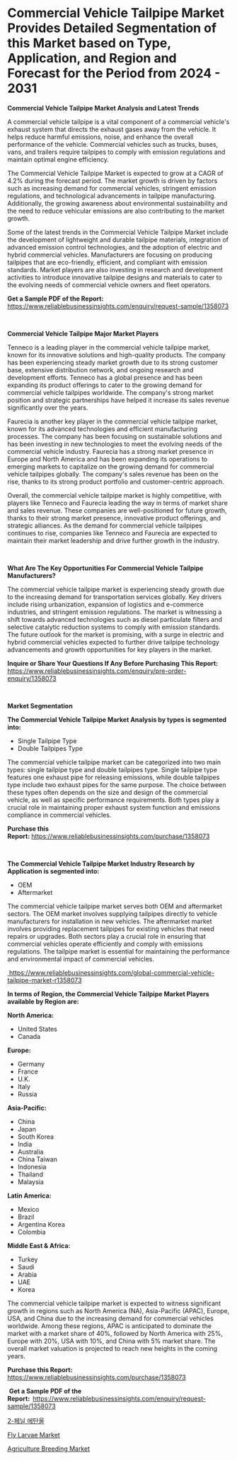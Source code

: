 <p><h1>Commercial Vehicle Tailpipe Market Provides Detailed Segmentation of this Market based on Type, Application, and Region and Forecast for the Period from 2024 - 2031</h1></p><p><strong>Commercial Vehicle Tailpipe Market Analysis and Latest Trends</strong></p>
<p><p>A commercial vehicle tailpipe is a vital component of a commercial vehicle's exhaust system that directs the exhaust gases away from the vehicle. It helps reduce harmful emissions, noise, and enhance the overall performance of the vehicle. Commercial vehicles such as trucks, buses, vans, and trailers require tailpipes to comply with emission regulations and maintain optimal engine efficiency.</p><p>The Commercial Vehicle Tailpipe Market is expected to grow at a CAGR of 4.2% during the forecast period. The market growth is driven by factors such as increasing demand for commercial vehicles, stringent emission regulations, and technological advancements in tailpipe manufacturing. Additionally, the growing awareness about environmental sustainability and the need to reduce vehicular emissions are also contributing to the market growth.</p><p>Some of the latest trends in the Commercial Vehicle Tailpipe Market include the development of lightweight and durable tailpipe materials, integration of advanced emission control technologies, and the adoption of electric and hybrid commercial vehicles. Manufacturers are focusing on producing tailpipes that are eco-friendly, efficient, and compliant with emission standards. Market players are also investing in research and development activities to introduce innovative tailpipe designs and materials to cater to the evolving needs of commercial vehicle owners and fleet operators.</p></p>
<p><strong>Get a Sample PDF of the Report:&nbsp;</strong> <a href="https://www.reliablebusinessinsights.com/enquiry/request-sample/1358073">https://www.reliablebusinessinsights.com/enquiry/request-sample/1358073</a></p>
<p>&nbsp;</p>
<p><strong>Commercial Vehicle Tailpipe Major Market Players</strong></p>
<p><p>Tenneco is a leading player in the commercial vehicle tailpipe market, known for its innovative solutions and high-quality products. The company has been experiencing steady market growth due to its strong customer base, extensive distribution network, and ongoing research and development efforts. Tenneco has a global presence and has been expanding its product offerings to cater to the growing demand for commercial vehicle tailpipes worldwide. The company's strong market position and strategic partnerships have helped it increase its sales revenue significantly over the years.</p><p>Faurecia is another key player in the commercial vehicle tailpipe market, known for its advanced technologies and efficient manufacturing processes. The company has been focusing on sustainable solutions and has been investing in new technologies to meet the evolving needs of the commercial vehicle industry. Faurecia has a strong market presence in Europe and North America and has been expanding its operations to emerging markets to capitalize on the growing demand for commercial vehicle tailpipes globally. The company's sales revenue has been on the rise, thanks to its strong product portfolio and customer-centric approach.</p><p>Overall, the commercial vehicle tailpipe market is highly competitive, with players like Tenneco and Faurecia leading the way in terms of market share and sales revenue. These companies are well-positioned for future growth, thanks to their strong market presence, innovative product offerings, and strategic alliances. As the demand for commercial vehicle tailpipes continues to rise, companies like Tenneco and Faurecia are expected to maintain their market leadership and drive further growth in the industry.</p></p>
<p>&nbsp;</p>
<p><strong>What Are The Key Opportunities For Commercial Vehicle Tailpipe Manufacturers?</strong></p>
<p><p>The commercial vehicle tailpipe market is experiencing steady growth due to the increasing demand for transportation services globally. Key drivers include rising urbanization, expansion of logistics and e-commerce industries, and stringent emission regulations. The market is witnessing a shift towards advanced technologies such as diesel particulate filters and selective catalytic reduction systems to comply with emission standards. The future outlook for the market is promising, with a surge in electric and hybrid commercial vehicles expected to further drive tailpipe technology advancements and growth opportunities for key players in the market.</p></p>
<p><strong>Inquire or Share Your Questions If Any Before Purchasing This Report:</strong> <a href="https://www.reliablebusinessinsights.com/enquiry/pre-order-enquiry/1358073">https://www.reliablebusinessinsights.com/enquiry/pre-order-enquiry/1358073</a></p>
<p>&nbsp;</p>
<p><strong>Market Segmentation</strong></p>
<p><strong>The Commercial Vehicle Tailpipe Market Analysis by types is segmented into:</strong></p>
<p><ul><li>Single Tailpipe Type</li><li>Double Tailpipes Type</li></ul></p>
<p><p>The commercial vehicle tailpipe market can be categorized into two main types: single tailpipe type and double tailpipes type. Single tailpipe type features one exhaust pipe for releasing emissions, while double tailpipes type include two exhaust pipes for the same purpose. The choice between these types often depends on the size and design of the commercial vehicle, as well as specific performance requirements. Both types play a crucial role in maintaining proper exhaust system function and emissions compliance in commercial vehicles.</p></p>
<p><strong>Purchase this Report:&nbsp;</strong><a href="https://www.reliablebusinessinsights.com/purchase/1358073">https://www.reliablebusinessinsights.com/purchase/1358073</a></p>
<p>&nbsp;</p>
<p><strong>The Commercial Vehicle Tailpipe Market Industry Research by Application is segmented into:</strong></p>
<p><ul><li>OEM</li><li>Aftermarket</li></ul></p>
<p><p>The commercial vehicle tailpipe market serves both OEM and aftermarket sectors. The OEM market involves supplying tailpipes directly to vehicle manufacturers for installation in new vehicles. The aftermarket market involves providing replacement tailpipes for existing vehicles that need repairs or upgrades. Both sectors play a crucial role in ensuring that commercial vehicles operate efficiently and comply with emissions regulations. The tailpipe market is essential for maintaining the performance and environmental impact of commercial vehicles.</p></p>
<p><a href="https://www.reliablebusinessinsights.com/global-commercial-vehicle-tailpipe-market-r1358073">&nbsp;https://www.reliablebusinessinsights.com/global-commercial-vehicle-tailpipe-market-r1358073</a></p>
<p><strong>In terms of Region, the Commercial Vehicle Tailpipe Market Players available by Region are:</strong></p>
<p>
    <p> <strong> North America: </strong>
        <ul>
            <li>United States</li>
            <li>Canada</li>
        </ul>
        </p> 
    <p> <strong> Europe: </strong>
        <ul>
            <li>Germany</li>
            <li>France</li>
            <li>U.K.</li>
            <li>Italy</li>
            <li>Russia</li>
        </ul>
        </p> 
    <p> <strong> Asia-Pacific: </strong>
        <ul>
            <li>China</li>
            <li>Japan</li>
            <li>South Korea</li>
            <li>India</li>
            <li>Australia</li>
            <li>China Taiwan</li>
            <li>Indonesia</li>
            <li>Thailand</li>
            <li>Malaysia</li>
        </ul>
        </p> 
    <p> <strong> Latin America: </strong>
        <ul>
            <li>Mexico</li>
            <li>Brazil</li>
            <li>Argentina Korea</li>
            <li>Colombia</li>
        </ul>
        </p> 
    <p> <strong> Middle East & Africa: </strong>
        <ul>
            <li>Turkey</li>
            <li>Saudi</li>
            <li>Arabia</li>
            <li>UAE</li>
            <li>Korea</li>
        </ul>
    </p>
    </p>
<p><p>The commercial vehicle tailpipe market is expected to witness significant growth in regions such as North America (NA), Asia-Pacific (APAC), Europe, USA, and China due to the increasing demand for commercial vehicles worldwide. Among these regions, APAC is anticipated to dominate the market with a market share of 40%, followed by North America with 25%, Europe with 20%, USA with 10%, and China with 5% market share. The overall market valuation is projected to reach new heights in the coming years.</p></p>
<p><strong>Purchase this Report: </strong><a href="https://www.reliablebusinessinsights.com/purchase/1358073">https://www.reliablebusinessinsights.com/purchase/1358073</a></p>
<p>&nbsp;<strong>Get a Sample PDF of the Report:&nbsp;&nbsp;</strong><a href="https://www.reliablebusinessinsights.com/enquiry/request-sample/1358073">https://www.reliablebusinessinsights.com/enquiry/request-sample/1358073</a></p>
<p><strong></strong></p>
<p><p><a href="https://github.com/PhilToryphy7876567/Market-Research-Report-List-2/blob/main/5031939114416.md">2-페닐 에탄올</a></p><p><a href="https://github.com/setiawananhar13/Market-Research-Report-List-1/blob/main/fly-larvae-market.md">Fly Larvae Market</a></p><p><a href="https://github.com/sahltyb2/Market-Research-Report-List-1/blob/main/agriculture-breeding-market.md">Agriculture Breeding Market</a></p></p>
